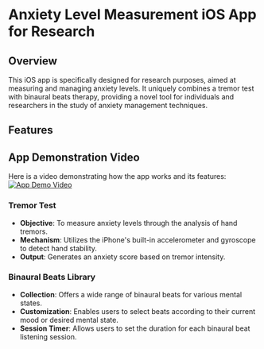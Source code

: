# Anxiety Level Measurement iOS App for Research

## Overview
This iOS app is specifically designed for research purposes, aimed at measuring and managing anxiety levels. It uniquely combines a tremor test with binaural beats therapy, providing a novel tool for individuals and researchers in the study of anxiety management techniques.

## Features
## App Demonstration Video
Here is a video demonstrating how the app works and its features:
[![App Demo Video](http://img.youtube.com/vi/URL/0.jpg)](http://www.youtube.com/watch?v=URL)

### Tremor Test
- **Objective**: To measure anxiety levels through the analysis of hand tremors.
- **Mechanism**: Utilizes the iPhone's built-in accelerometer and gyroscope to detect hand stability.
- **Output**: Generates an anxiety score based on tremor intensity.

### Binaural Beats Library
- **Collection**: Offers a wide range of binaural beats for various mental states.
- **Customization**: Enables users to select beats according to their current mood or desired mental state.
- **Session Timer**: Allows users to set the duration for each binaural beat listening session.
